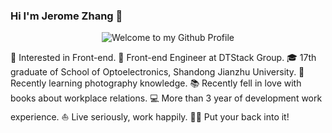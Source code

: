 ### Hi I'm Jerome Zhang 👋
<div align="center">
  <img src="https://i.loli.net/2020/12/04/UJznSrMhxKVeP8B.jpg" style="max-width: 100%;" alt="Welcome to my Github Profile" />
</div>

🧐 Interested in Front-end.
💼 Front-end Engineer at DTStack Group.
🎓 17th graduate of School of Optoelectronics, Shandong Jianzhu University.
🌱 Recently learning photography knowledge.
📚 Recently fell in love with books about workplace relations.
💻 More than 3 year of development work experience.
⛵ Live seriously, work happily.
✍🏻 Put your back into it!
